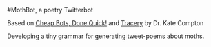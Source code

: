 #MothBot, a poetry Twitterbot

Based on [Cheap Bots, Done Quick!](http://cheapbotsdonequick.com/) and [Tracery](https://github.com/v21/tracerybot) by Dr. Kate Compton

Developing a tiny grammar for generating tweet-poems about moths.
